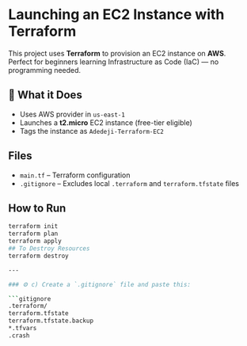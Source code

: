 #  Launching an EC2 Instance with Terraform

This project uses **Terraform** to provision an EC2 instance on **AWS**.  
Perfect for beginners learning Infrastructure as Code (IaC) — no programming needed.

## 🔧 What it Does
- Uses AWS provider in `us-east-1`
- Launches a **t2.micro** EC2 instance (free-tier eligible)
- Tags the instance as `Adedeji-Terraform-EC2`

##  Files
- `main.tf` – Terraform configuration
- `.gitignore` – Excludes local `.terraform` and `terraform.tfstate` files

##  How to Run

```bash
terraform init
terraform plan
terraform apply
## To Destroy Resources
terraform destroy

---

### ⚙️ c) Create a `.gitignore` file and paste this:

```gitignore
.terraform/
terraform.tfstate
terraform.tfstate.backup
*.tfvars
.crash

